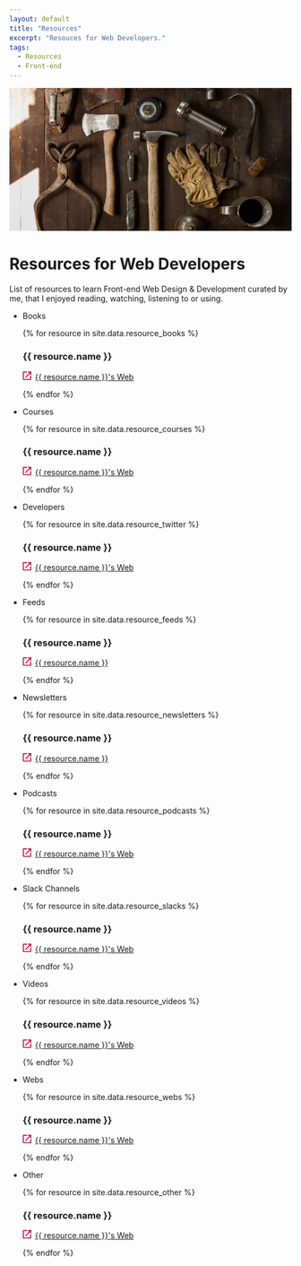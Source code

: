 ```yaml
---
layout: default
title: "Resources"
excerpt: "Resouces for Web Developers."
tags:
  - Resources
  - Front-end
---
```

<div class="header-section">
  <img src="/images/section-resources.jpg" alt="Photography by Todd Quackenbush" />
  <h1 class="header-section__h1">Resources for Web Developers</h1>
</div>

List of resources to learn Front-end Web Design & Development curated by me, that I enjoyed reading, watching, listening to or using.

<ul class="reset-bullet">
  <li class="resource  container">
    <p class="resource__type">Books</p>
    {% for resource in site.data.resource_books %}
        <h3 class="resource__h3">{{ resource.name }}</h3>
        <p class="resource__url">
            <svg style="width:15px;height:15px; margin-right: 3px;" xmlns="http://www.w3.org/2000/svg" viewBox="-187 61.7 24 24">
                <path fill="#C5003E" d="M-172.3 61.7v2.7h4.8l-13.1 13.1 1.9 1.9 13.1-13.1v4.8h2.7v-9.3m-2.8 21.3h-18.7V64.4h9.3v-2.7h-9.3c-1.5 0-2.7 1.2-2.7 2.7v18.7c0 1.5 1.2 2.7 2.7 2.7h18.7c1.5 0 2.7-1.2 2.7-2.7v-9.3h-2.7v9.3z"/>
            </svg>
            <a href="{{ resource.url }}" target="_blank">{{ resource.name }}'s Web</a>
        </p>
    {% endfor %}
  </li>
  <li class="resource  container">
    <p class="resource__type">Courses</p>
    {% for resource in site.data.resource_courses %}
        <h3 class="resource__h3">{{ resource.name }}</h3>
        <p class="resource__url">
            <svg style="width:15px;height:15px; margin-right: 3px;" xmlns="http://www.w3.org/2000/svg" viewBox="-187 61.7 24 24">
                <path fill="#C5003E" d="M-172.3 61.7v2.7h4.8l-13.1 13.1 1.9 1.9 13.1-13.1v4.8h2.7v-9.3m-2.8 21.3h-18.7V64.4h9.3v-2.7h-9.3c-1.5 0-2.7 1.2-2.7 2.7v18.7c0 1.5 1.2 2.7 2.7 2.7h18.7c1.5 0 2.7-1.2 2.7-2.7v-9.3h-2.7v9.3z"/>
            </svg>
            <a href="{{ resource.url }}" target="_blank">{{ resource.name }}'s Web</a>
        </p>
    {% endfor %}
  </li>
  <li class="resource  container">
    <p class="resource__type">Developers</p>
    {% for resource in site.data.resource_twitter %}
        <h3 class="resource__h3">{{ resource.name }}</h3>
        <p class="resource__url">
            <svg style="width:15px;height:15px; margin-right: 3px;" xmlns="http://www.w3.org/2000/svg" viewBox="-187 61.7 24 24">
                <path fill="#C5003E" d="M-172.3 61.7v2.7h4.8l-13.1 13.1 1.9 1.9 13.1-13.1v4.8h2.7v-9.3m-2.8 21.3h-18.7V64.4h9.3v-2.7h-9.3c-1.5 0-2.7 1.2-2.7 2.7v18.7c0 1.5 1.2 2.7 2.7 2.7h18.7c1.5 0 2.7-1.2 2.7-2.7v-9.3h-2.7v9.3z"/>
            </svg>
            <a href="{{ resource.url }}" target="_blank">{{ resource.name }}'s Web</a>
        </p>
    {% endfor %}
  </li>
  <li class="resource  container">
    <p class="resource__type">Feeds</p>
    {% for resource in site.data.resource_feeds %}
        <h3 class="resource__h3">{{ resource.name }}</h3>
        <p class="resource__url">
            <svg style="width:15px;height:15px; margin-right: 3px;" xmlns="http://www.w3.org/2000/svg" viewBox="-187 61.7 24 24">
                <path fill="#C5003E" d="M-172.3 61.7v2.7h4.8l-13.1 13.1 1.9 1.9 13.1-13.1v4.8h2.7v-9.3m-2.8 21.3h-18.7V64.4h9.3v-2.7h-9.3c-1.5 0-2.7 1.2-2.7 2.7v18.7c0 1.5 1.2 2.7 2.7 2.7h18.7c1.5 0 2.7-1.2 2.7-2.7v-9.3h-2.7v9.3z"/>
            </svg>
            <a href="{{ resource.url }}" target="_blank">{{ resource.name }}</a>
        </p>
    {% endfor %}
  </li>
  <li class="resource  container">
    <p class="resource__type">Newsletters</p>
    {% for resource in site.data.resource_newsletters %}
        <h3 class="resource__h3">{{ resource.name }}</h3>
        <p class="resource__url">
            <svg style="width:15px;height:15px; margin-right: 3px;" xmlns="http://www.w3.org/2000/svg" viewBox="-187 61.7 24 24">
                <path fill="#C5003E" d="M-172.3 61.7v2.7h4.8l-13.1 13.1 1.9 1.9 13.1-13.1v4.8h2.7v-9.3m-2.8 21.3h-18.7V64.4h9.3v-2.7h-9.3c-1.5 0-2.7 1.2-2.7 2.7v18.7c0 1.5 1.2 2.7 2.7 2.7h18.7c1.5 0 2.7-1.2 2.7-2.7v-9.3h-2.7v9.3z"/>
            </svg>
            <a href="{{ resource.url }}" target="_blank">{{ resource.name }}</a>
        </p>
    {% endfor %}
  </li>
  <li class="resource  container">
    <p class="resource__type">Podcasts</p>
    {% for resource in site.data.resource_podcasts %}
        <h3 class="resource__h3">{{ resource.name }}</h3>
        <p class="resource__url">
            <svg style="width:15px;height:15px; margin-right: 3px;" xmlns="http://www.w3.org/2000/svg" viewBox="-187 61.7 24 24">
                <path fill="#C5003E" d="M-172.3 61.7v2.7h4.8l-13.1 13.1 1.9 1.9 13.1-13.1v4.8h2.7v-9.3m-2.8 21.3h-18.7V64.4h9.3v-2.7h-9.3c-1.5 0-2.7 1.2-2.7 2.7v18.7c0 1.5 1.2 2.7 2.7 2.7h18.7c1.5 0 2.7-1.2 2.7-2.7v-9.3h-2.7v9.3z"/>
            </svg>
            <a href="{{ resource.url }}" target="_blank">{{ resource.name }}'s Web</a>
        </p>
    {% endfor %}
  </li>
  <li class="resource  container">
    <p class="resource__type">Slack Channels</p>
    {% for resource in site.data.resource_slacks %}
        <h3 class="resource__h3">{{ resource.name }}</h3>
        <p class="resource__url">
            <svg style="width:15px;height:15px; margin-right: 3px;" xmlns="http://www.w3.org/2000/svg" viewBox="-187 61.7 24 24">
                <path fill="#C5003E" d="M-172.3 61.7v2.7h4.8l-13.1 13.1 1.9 1.9 13.1-13.1v4.8h2.7v-9.3m-2.8 21.3h-18.7V64.4h9.3v-2.7h-9.3c-1.5 0-2.7 1.2-2.7 2.7v18.7c0 1.5 1.2 2.7 2.7 2.7h18.7c1.5 0 2.7-1.2 2.7-2.7v-9.3h-2.7v9.3z"/>
            </svg>
            <a href="{{ resource.url }}" target="_blank">{{ resource.name }}'s Web</a>
        </p>
    {% endfor %}
  </li>
  <!-- <li class="resource  container">
    <p class="resource__type">Tools</p>
    {% for resource in site.data.resource_tools %}
        <h3 class="resource__h3">{{ resource.name }}</h3>
        <p class="resource__url">
            <svg style="width:15px;height:15px; margin-right: 3px;" xmlns="http://www.w3.org/2000/svg" viewBox="-187 61.7 24 24">
                <path fill="#C5003E" d="M-172.3 61.7v2.7h4.8l-13.1 13.1 1.9 1.9 13.1-13.1v4.8h2.7v-9.3m-2.8 21.3h-18.7V64.4h9.3v-2.7h-9.3c-1.5 0-2.7 1.2-2.7 2.7v18.7c0 1.5 1.2 2.7 2.7 2.7h18.7c1.5 0 2.7-1.2 2.7-2.7v-9.3h-2.7v9.3z"/>
            </svg>
            <a href="{{ resource.url }}" target="_blank">{{ resource.name }}'s Web</a>
        </p>
    {% endfor %}
  </li> -->
  <li class="resource  container">
    <p class="resource__type">Videos</p>
    {% for resource in site.data.resource_videos %}
        <h3 class="resource__h3">{{ resource.name }}</h3>
        <p class="resource__url">
            <svg style="width:15px;height:15px; margin-right: 3px;" xmlns="http://www.w3.org/2000/svg" viewBox="-187 61.7 24 24">
                <path fill="#C5003E" d="M-172.3 61.7v2.7h4.8l-13.1 13.1 1.9 1.9 13.1-13.1v4.8h2.7v-9.3m-2.8 21.3h-18.7V64.4h9.3v-2.7h-9.3c-1.5 0-2.7 1.2-2.7 2.7v18.7c0 1.5 1.2 2.7 2.7 2.7h18.7c1.5 0 2.7-1.2 2.7-2.7v-9.3h-2.7v9.3z"/>
            </svg>
            <a href="{{ resource.url }}" target="_blank">{{ resource.name }}'s Web</a>
        </p>
    {% endfor %}
  </li>
  <li class="resource  container">
    <p class="resource__type">Webs</p>
    {% for resource in site.data.resource_webs %}
        <h3 class="resource__h3">{{ resource.name }}</h3>
        <p class="resource__url">
            <svg style="width:15px;height:15px; margin-right: 3px;" xmlns="http://www.w3.org/2000/svg" viewBox="-187 61.7 24 24">
                <path fill="#C5003E" d="M-172.3 61.7v2.7h4.8l-13.1 13.1 1.9 1.9 13.1-13.1v4.8h2.7v-9.3m-2.8 21.3h-18.7V64.4h9.3v-2.7h-9.3c-1.5 0-2.7 1.2-2.7 2.7v18.7c0 1.5 1.2 2.7 2.7 2.7h18.7c1.5 0 2.7-1.2 2.7-2.7v-9.3h-2.7v9.3z"/>
            </svg>
            <a href="{{ resource.url }}" target="_blank">{{ resource.name }}'s Web</a>
        </p>
    {% endfor %}
  </li>
  <li class="resource  container">
    <p class="resource__type">Other</p>
    {% for resource in site.data.resource_other %}
        <h3 class="resource__h3">{{ resource.name }}</h3>
        <p class="resource__url">
            <svg style="width:15px;height:15px; margin-right: 3px;" xmlns="http://www.w3.org/2000/svg" viewBox="-187 61.7 24 24">
                <path fill="#C5003E" d="M-172.3 61.7v2.7h4.8l-13.1 13.1 1.9 1.9 13.1-13.1v4.8h2.7v-9.3m-2.8 21.3h-18.7V64.4h9.3v-2.7h-9.3c-1.5 0-2.7 1.2-2.7 2.7v18.7c0 1.5 1.2 2.7 2.7 2.7h18.7c1.5 0 2.7-1.2 2.7-2.7v-9.3h-2.7v9.3z"/>
            </svg>
            <a href="{{ resource.url }}" target="_blank">{{ resource.name }}'s Web</a>
        </p>
    {% endfor %}
  </li>
</ul>


